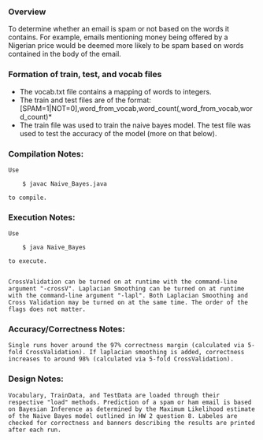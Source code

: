 ### Overview

To determine whether an email is spam or not based on the words it contains. For example, emails mentioning money being offered by a Nigerian price would be deemed more likely to be spam based on words contained in the body of the email.

### Formation of train, test, and vocab files

+ The vocab.txt file contains a mapping of words to integers.
+ The train and test files are of the format: [SPAM=1|NOT=0],word_from_vocab,word_count(,word_from_vocab,word_count)*
+ The train file was used to train the naive bayes model. The test file was used to test the accuracy of the model (more on that below).

### Compilation Notes:

	Use 

		$ javac Naive_Bayes.java 

	to compile.


### Execution Notes:

	Use 

		$ java Naive_Bayes 

	to execute.


	CrossValidation can be turned on at runtime with the command-line argument "-crossV". Laplacian Smoothing can be turned on at runtime with the command-line argument "-lapl". Both Laplacian Smoothing and Cross Validation may be turned on at the same time. The order of the flags does not matter.

### Accuracy/Correctness Notes:

	Single runs hover around the 97% correctness margin (calculated via 5-fold CrossValidation). If laplacian smoothing is added, correctness increases to around 98% (calculated via 5-fold CrossValidation).

### Design Notes:

	Vocabulary, TrainData, and TestData are loaded through their respective "load" methods. Prediction of a spam or ham email is based on Bayesian Inference as determined by the Maximum Likelihood estimate of the Naive Bayes model outlined in HW 2 question 8. Labeles are checked for correctness and banners describing the results are printed after each run.
